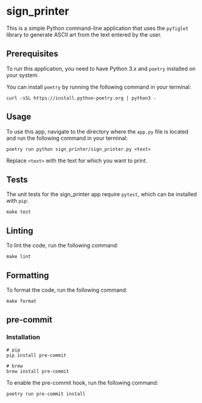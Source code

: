 # sign_printer

This is a simple Python command-line application that uses the `pyfiglet` library to generate ASCII art from the text entered by the user.

## Prerequisites
To run this application, you need to have Python 3.x and `poetry` installed on your system.

You can install `poetry` by running the following command in your terminal:

```
curl -sSL https://install.python-poetry.org | python3 -
```

## Usage
To use this app, navigate to the directory where the `app.py` file is located and run the following command in your terminal:

```
poetry run python sign_printer/sign_printer.py <text>
```
Replace `<text>` with the text for which you want to print.

## Tests
The unit tests for the sign_printer app require `pytest`, which can be installed with `pip`:

```
make test
```

## Linting

To lint the code, run the following command:

```
make lint
```

## Formatting

To format the code, run the following command:

```
make format
```

## pre-commit

### Installation

```
# pip
pip install pre-commit

# brew
brew install pre-commit
```

To enable the pre-commit hook, run the following command:
```
poetry run pre-commit install
```
